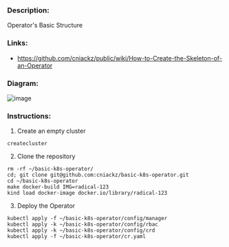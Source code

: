 ### Description:

Operator's Basic Structure

### Links:

* https://github.com/cniackz/public/wiki/How-to-Create-the-Skeleton-of-an-Operator

### Diagram:

![image](https://github.com/user-attachments/assets/5c3fea32-6f09-4c61-bd9b-34789793d316)

### Instructions:

1. Create an empty cluster

```shell
createcluster
```

2. Clone the repository

```shell
rm -rf ~/basic-k8s-operator/
cd; git clone git@github.com:cniackz/basic-k8s-operator.git
cd ~/basic-k8s-operator
make docker-build IMG=radical-123
kind load docker-image docker.io/library/radical-123
```
   
3. Deploy the Operator

```shell
kubectl apply -f ~/basic-k8s-operator/config/manager
kubectl apply -k ~/basic-k8s-operator/config/rbac
kubectl apply -k ~/basic-k8s-operator/config/crd
kubectl apply -f ~/basic-k8s-operator/cr.yaml
```

